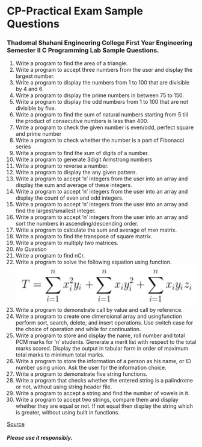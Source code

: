 # CP-Practical Exam Sample Questions

### Thadomal Shahani Engineering College First Year Engineering Semester II C Programming Lab Sample Questions.

1. Write a program to find the area of a triangle.
2. Write a program to accept three numbers from the user and display the largest number.
3. Write a program to display the numbers from 1 to 100 that are divisible by 4 and 6.
4. Write a program to display the prime numbers in between 75 to 150.
5. Write a program to display the odd numbers from 1 to 100 that are not divisible by five.
6. Write a program to find the sum of natural numbers starting from 5 till the product of consecutive numbers is less than 400.
7.  Write a program to check the given number is even/odd, perfect square and prime
   number
8. Write a program to check whether the number is a part of Fibonacci series
9.  Write a program to find the sum of digits of a number.
10. Write a program to generate 3digit Armstrong numbers
11. Write a program to reverse a number.
12. Write a program to display the any given pattern.
13. Write a program to accept ‘n’ integers from the user into an array and display the sum and average of these integers.
14. Write a program to accept ‘n’ integers from the user into an array and display the count of even and odd integers.
15. Write a program to accept ‘n’ integers from the user into an array and find the
    largest/smallest integer.
16. Write a program to accept ‘n’ integers from the user into an array and sort the numbers in ascending/descending order.
17.  Write a program to calculate the sum and average of mxn matrix.
18.  Write a program to find the transpose of square matrix.
19. Write a program to multiply two matrices.
20. *No Question*
21. Write a program to find nCr.
22. Write a program to solve the following equation using function.![](22.png)
23. Write a program to demonstrate call by value and call by reference.
24. Write a program to create one dimensional array and usingfunction perform sort, search, delete, and insert operations. Use switch case for the choice of operation and while for continuation.
25. Write a program to store and display the name, roll number and total PCM marks for ‘n’ students. Generate a merit list with respect to the total marks scored. Display the output in tabular form in order of maximum total marks to minimum total marks.
26. Write a program to store the information of a person as his name, or ID number using union. Ask the user for the information choice.
27. Write a program to demonstrate five string functions.
28. Write a program that checks whether the entered string is a palindrome or not, without using string header file.
29. Write a program to accept a string and find the number of vowels in it.
30. Write a program to accept two strings, compare them and display whether they are equal or not. If not equal then display the string which is greater, without using built in functions.

[Source](https://github.com/anxkhn/CP-SAMPLE/files/8929495/CP-Practical.Exam.Sample.Questions.docx.pdf)

##### Please use it responsibly.

